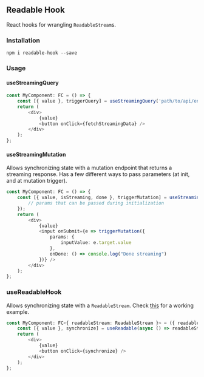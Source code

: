 ## Readable Hook

React hooks for wrangling `ReadableStream`s.

### Installation

```
npm i readable-hook --save
```

### Usage

#### useStreamingQuery

```Typescript
const MyComponent: FC = () => {
    const [{ value }, triggerQuery] = useStreamingQuery('path/to/api/endpoint');
    return (
        <div>
            {value}
            <button onClick={fetchStreamingData} />
        </div>
    );
};
```
#### useStreamingMutation

Allows synchronizing state with a mutation endpoint that returns a streaming response.
Has a few different ways to pass parameters (at init, and at mutation trigger).

```Typescript
const MyComponent: FC = () => {
    const [{ value, isStreaming, done }, triggerMutation] = useStreamingMutation('path/to/api/endpoint', {
        // params that can be passed during initialization
    });
    return (
        <div>
            {value}
            <input onSubmit={e => triggerMutation({
                params: {
                    inputValue: e.target.value
                },
                onDone: () => console.log("Done streaming") 
            })} />
        </div>
    );
};
```

### useReadableHook

Allows synchronizing state with a `ReadableStream`.
Check [this](https://tauseefk.github.io/readable-hook) for a working example.

```Typescript
const MyComponent: FC<{ readableStream: ReadableStream }> = ({ readableStream }) => {
    const [{ value }, synchronize] = useReadable(async () => readableStream, 100);
    return (
        <div>
            {value}
            <button onClick={synchronize} />
        </div>
    );
};
```
